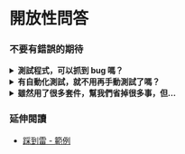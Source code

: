 # 開放性問答

### 不要有錯誤的期待

<details>
  <summary><b>測試程式，可以抓到 bug 嗎？</b></summary>
  <ul>
    <li>要看是什麼類型的 bug</li>
  </ul>
</details>

<!-- 測試基本是在阻止專案退化，而不是找 bug 未知的 bug-->

<details>
  <summary><b>有自動化測試，就不用再手動測試了嗎？</b></summary>
  <ul>
    <li>寫自動化測試，可以控制「已知」的測試範圍內的專案品質退化。</li>
    <li>but...</li>
  </ul>
</details>

<!--目前探索性測試，還是得需要手動測試。-->

<details>
  <summary><b>雖然用了很多套件，幫我們省掉很多事，但...</b></summary>
  <ul>
    <li>有時候還是會踩到雷</li>
  </ul>
</details>

### 延伸閱讀

* [踩到雷 - 範例](https://github.com/vvo/selenium-standalone/commit/1fad4d98e3c06f91f213736bb50771729bf302e1#diff-1370e254e90fb1adbfb1bb0264020501)